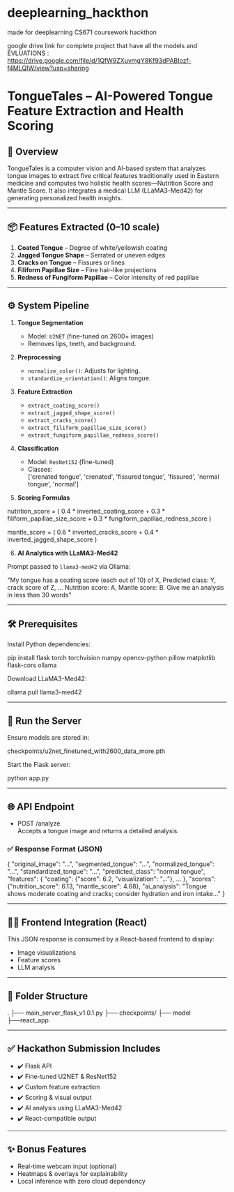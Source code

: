 # deeplearning_hackthon
 made for deeplearning  CS671 coursework  hackthon 

google drive link for complete project that have all the models and EVLUATIONS : https://drive.google.com/file/d/1QfW9ZXuvmgY8Kf93dPABIozf-f4MLQIW/view?usp=sharing

# TongueTales – AI-Powered Tongue Feature Extraction and Health Scoring

## 🧠 Overview

TongueTales is a computer vision and AI-based system that analyzes tongue images to extract five critical features traditionally used in Eastern medicine and computes two holistic health scores—Nutrition Score and Mantle Score. It also integrates a medical LLM (LLaMA3-Med42) for generating personalized health insights.

---

## 📦 Features Extracted (0–10 scale)

1. **Coated Tongue** – Degree of white/yellowish coating  
2. **Jagged Tongue Shape** – Serrated or uneven edges  
3. **Cracks on Tongue** – Fissures or lines  
4. **Filiform Papillae Size** – Fine hair-like projections  
5. **Redness of Fungiform Papillae** – Color intensity of red papillae

---

## ⚙️ System Pipeline

1. **Tongue Segmentation**  
   - Model: `U2NET` (fine-tuned on 2600+ images)  
   - Removes lips, teeth, and background.

2. **Preprocessing**  
   - `normalize_color()`: Adjusts for lighting.  
   - `standardize_orientation()`: Aligns tongue.

3. **Feature Extraction**  
   - `extract_coating_score()`  
   - `extract_jagged_shape_score()`  
   - `extract_cracks_score()`  
   - `extract_filiform_papillae_size_score()`  
   - `extract_fungiform_papillae_redness_score()`  

4. **Classification**  
   - Model: `ResNet152` (fine-tuned)  
   - Classes:  
     ['crenated tongue', 'crenated', 'fissured tongue', 'fissured', 'normal tongue', 'normal']

5. **Scoring Formulas**

nutrition_score = (
    0.4 * inverted_coating_score +
    0.3 * filiform_papillae_size_score +
    0.3 * fungiform_papillae_redness_score
)

mantle_score = (
    0.6 * inverted_cracks_score +
    0.4 * inverted_jagged_shape_score
)

6. **AI Analytics with LLaMA3-Med42**

Prompt passed to `llama3-med42` via Ollama:

"My tongue has a coating score (each out of 10) of X, Predicted class: Y, crack score of Z, ... Nutrition score: A, Mantle score: B. Give me an analysis in less than 30 words"

---

## 🛠️ Prerequisites

Install Python dependencies:

pip install flask torch torchvision numpy opencv-python pillow matplotlib flask-cors ollama

Download LLaMA3-Med42:

ollama pull llama3-med42

---

## 🚀 Run the Server

Ensure models are stored in:

checkpoints/u2net_finetuned_with2600_data_more.pth

Start the Flask server:

python app.py

---

## 🌐 API Endpoint

- POST /analyze  
  Accepts a tongue image and returns a detailed analysis.

### ✅ Response Format (JSON)

{
  "original_image": "...",
  "segmented_tongue": "...",
  "normalized_tongue": "...",
  "standardized_tongue": "...",
  "predicted_class": "normal tongue",
  "features": {
    "coating": {"score": 6.2, "visualization": "..."},
    ...
  },
  "scores": {"nutrition_score": 6.13, "mantle_score": 4.68},
  "ai_analysis": "Tongue shows moderate coating and cracks; consider hydration and iron intake..."
}

---

## 🧑‍💻 Frontend Integration (React)

This JSON response is consumed by a React-based frontend to display:
- Image visualizations
- Feature scores
- LLM analysis

---

## 📁 Folder Structure

.
├── main_server_flask_v1.0.1.py
├── checkpoints/
├── model
├──react_app

---

## ✅ Hackathon Submission Includes

- ✔️ Flask API  
- ✔️ Fine-tuned U2NET & ResNet152  
- ✔️ Custom feature extraction  
- ✔️ Scoring & visual output  
- ✔️ AI analysis using LLaMA3-Med42  
- ✔️ React-compatible output  

---

## ✨ Bonus Features

- Real-time webcam input (optional)  
- Heatmaps & overlays for explainability  
- Local inference with zero cloud dependency
